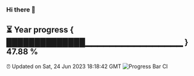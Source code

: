 ### Hi there 👋
⏳ Year progress { ██████████████▁▁▁▁▁▁▁▁▁▁▁▁▁▁▁▁ } 47.88 %
---
⏰ Updated on Sat, 24 Jun 2023 18:18:42 GMT
![Progress Bar CI](https://github.com/liununu/liununu/workflows/Progress%20Bar%20CI/badge.svg)

